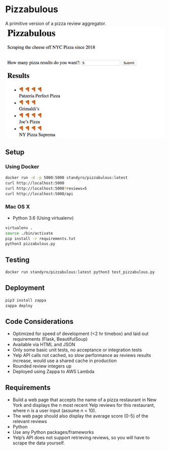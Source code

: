 # Pizzabulous

A primitive version of a pizza review aggregator.
![Pizzabulous](pizzabulous.png)

## Setup

### Using Docker

```bash
docker run -d -p 5000:5000 standyro/pizzabulous:latest
curl http://localhost:5000
curl http://localhost:5000?reviews=5
curl http://localhost:5000/api
```

### Mac OS X

- Python 3.6 (Using virtualenv)
```bash
virtualenv .
source ./bin/activate
pip install -r requirements.txt
python3 pizzabulous.py
```

## Testing

```bash
docker run standyro/pizzabulous:latest python3 test_pizzabulous.py
```

## Deployment

```bash
pip3 install zappa
zappa deploy
```

## Code Considerations

- Optimized for speed of development (<2 hr timebox) and laid out requirements (Flask, BeautifulSoup)
- Available via HTML and JSON
- Only some basic unit tests, no acceptance or integration tests
- Yelp API calls not cached, so slow performance as reviews results increase, would use a shared cache in production
- Rounded review integers up
- Deployed using Zappa to AWS Lambda

## Requirements

- Build a web page that accepts the name of a pizza restaurant in New York and displays the n most recent Yelp reviews for this restaurant, where n is a user input (assume n < 10).
- The web page should also display the average score (0-5) of the relevant reviews
- Python
- Use any Python packages/frameworks
- Yelp’s API does not support retrieving reviews, so you will have to scrape the data yourself.
